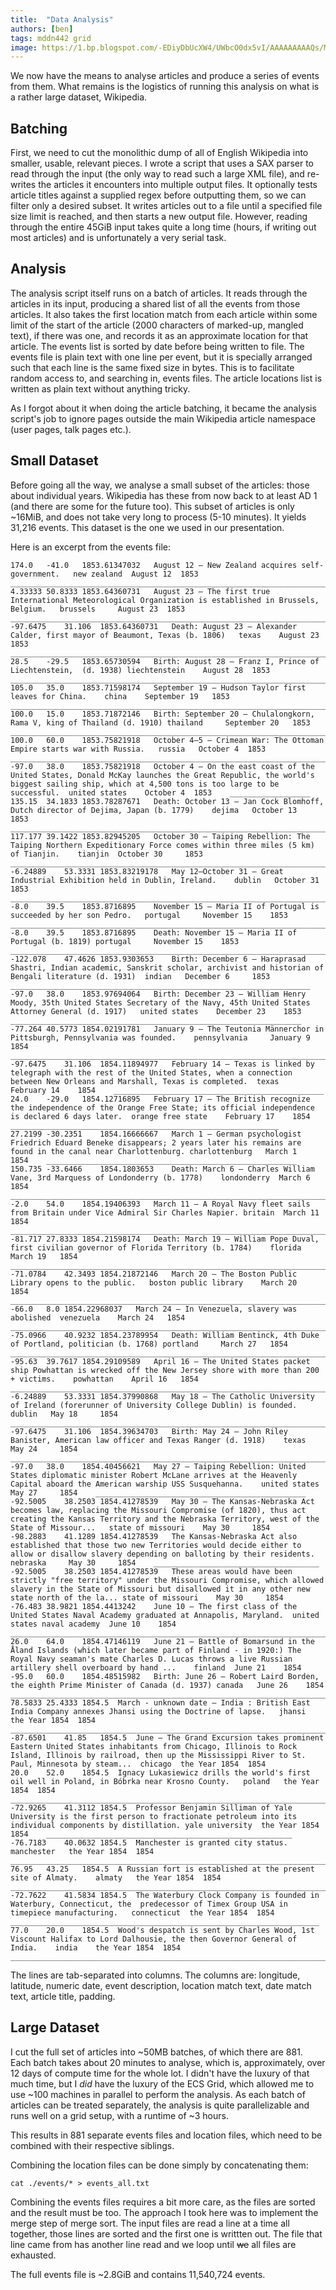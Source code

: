 ```yaml
---
title:  "Data Analysis"
authors: [ben]
tags: mddn442 grid
image: https://1.bp.blogspot.com/-EDiyDbUcXW4/UWbcO0dx5vI/AAAAAAAAAQs/MywdJ-IGxD8/s1600/grid-computing.jpg
---
```


We now have the means to analyse articles and produce a series of events from them. What remains is the logistics of running this analysis on what is a rather large dataset, Wikipedia.

## Batching

First, we need to cut the monolithic dump of all of English Wikipedia into smaller, usable, relevant pieces. I wrote a script that uses a SAX parser to read through the input (the only way to read such a large XML file), and re-writes the articles it encounters into multiple output files. It optionally tests article titles against a supplied regex before outputting them, so we can filter only a desired subset. It writes articles out to a file until a specified file size limit is reached, and then starts a new output file. However, reading through the entire 45GiB input takes quite a long time (hours, if writing out most articles) and is unfortunately a very serial task.

## Analysis

The analysis script itself runs on a batch of articles. It reads through the articles in its input, producing a shared list of all the events from those articles. It also takes the first location match from each article within some limit of the start of the article (2000 characters of marked-up, mangled text), if there was one, and records it as an approximate location for that article. The events list is sorted by date before being written to file. The events file is plain text with one line per event, but it is specially arranged such that each line is the same fixed size in bytes. This is to facilitate random access to, and searching in, events files. The article locations list is written as plain text without anything tricky.

As I forgot about it when doing the article batching, it became the analysis script's job to ignore pages outside the main Wikipedia article namespace (user pages, talk pages etc.).

## Small Dataset

Before going all the way, we analyse a small subset of the articles: those about individual years. Wikipedia has these from now back to at least AD 1 (and there are some for the future too). This subset of articles is only ~16MiB, and does not take very long to process (5-10 minutes). It yields 31,216 events. This dataset is the one we used in our presentation.

Here is an excerpt from the events file:

	174.0	-41.0	1853.61347032	August 12 – New Zealand acquires self-government.	new zealand	 August 12 	1853	____________________________________________________________________________________________________________________________________________________
	4.33333	50.8333	1853.64360731	August 23 – The first true International Meteorological Organization is established in Brussels, Belgium.	brussels	 August 23 	1853	___________________________________________________________________________________________
	-97.6475	31.106	1853.64360731	Death: August 23 – Alexander Calder, first mayor of Beaumont, Texas (b. 1806)	texas	 August 23 	1853	__________________________________________________________________________________________________________________________
	28.5	-29.5	1853.65730594	Birth: August 28 – Franz I, Prince of Liechtenstein,  (d. 1938)	liechtenstein	 August 28 	1853	_____________________________________________________________________________________________________________________________________
	105.0	35.0	1853.71598174	September 19 – Hudson Taylor first leaves for China.	china	 September 19 	1853	_____________________________________________________________________________________________________________________________________________________
	100.0	15.0	1853.71872146	Birth: September 20 – Chulalongkorn, Rama V, king of Thailand (d. 1910)	thailand	 September 20 	1853	_______________________________________________________________________________________________________________________________
	100.0	60.0	1853.75821918	October 4–5 – Crimean War: The Ottoman Empire starts war with Russia.	russia	 October 4 	1853	____________________________________________________________________________________________________________________________________
	-97.0	38.0	1853.75821918	October 4 – On the east coast of the United States, Donald McKay launches the Great Republic, the world's biggest sailing ship, which at 4,500 tons is too large to be successful.	united states	 October 4 	1853	__________________
	135.15	34.1833	1853.78287671	Death: October 13 – Jan Cock Blomhoff, Dutch director of Dejima, Japan (b. 1779)	dejima	 October 13 	1853	______________________________________________________________________________________________________________________
	117.177	39.1422	1853.82945205	October 30 – Taiping Rebellion: The Taiping Northern Expeditionary Force comes within three miles (5 km) of Tianjin.	tianjin	 October 30 	1853	_______________________________________________________________________________
	-6.24889	53.3331	1853.83219178	May 12–October 31 – Great Industrial Exhibition held in Dublin, Ireland.	dublin	 October 31 	1853	__________________________________________________________________________________________________________________________
	-8.0	39.5	1853.8716895	November 15 – Maria II of Portugal is succeeded by her son Pedro.	portugal	 November 15 	1853	________________________________________________________________________________________________________________________________________
	-8.0	39.5	1853.8716895	Death: November 15 – Maria II of Portugal (b. 1819)	portugal	 November 15 	1853	______________________________________________________________________________________________________________________________________________________
	-122.078	47.4626	1853.9303653	Birth: December 6 – Haraprasad Shastri, Indian academic, Sanskrit scholar, archivist and historian of Bengali literature (d. 1931)	indian	 December 6 	1853	___________________________________________________________________
	-97.0	38.0	1853.97694064	Birth: December 23 – William Henry Moody, 35th United States Secretary of the Navy, 45th United States Attorney General (d. 1917)	united states	 December 23 	1853	_________________________________________________________________
	-77.264	40.5773	1854.02191781	January 9 – The Teutonia Männerchor in Pittsburgh, Pennsylvania was founded.	pennsylvania	 January 9 	1854	___________________________________________________________________________________________________________________
	-97.6475	31.106	1854.11894977	February 14 – Texas is linked by telegraph with the rest of the United States, when a connection between New Orleans and Marshall, Texas is completed.	texas	 February 14 	1854	_______________________________________________
	24.0	-29.0	1854.12716895	February 17 – The British recognize the independence of the Orange Free State; its official independence is declared 6 days later.	orange free state	 February 17 	1854	____________________________________________________________
	27.2199	-30.2351	1854.16666667	March 1 – German psychologist Friedrich Eduard Beneke disappears; 2 years later his remains are found in the canal near Charlottenburg.	charlottenburg	 March 1 	1854	________________________________________________________
	150.735	-33.6466	1854.1803653	Death: March 6 – Charles William Vane, 3rd Marquess of Londonderry (b. 1778)	londonderry	 March 6 	1854	_______________________________________________________________________________________________________________________
	-2.0	54.0	1854.19406393	March 11 – A Royal Navy fleet sails from Britain under Vice Admiral Sir Charles Napier.	britain	 March 11 	1854	_____________________________________________________________________________________________________________________
	-81.717	27.8333	1854.21598174	Death: March 19 – William Pope Duval, first civilian governor of Florida Territory (b. 1784)	florida	 March 19 	1854	__________________________________________________________________________________________________________
	-71.0784	42.3493	1854.21872146	March 20 – The Boston Public Library opens to the public.	boston public library	 March 20 	1854	______________________________________________________________________________________________________________________________
	-66.0	8.0	1854.22968037	March 24 – In Venezuela, slavery was abolished	venezuela	 March 24 	1854	____________________________________________________________________________________________________________________________________________________________
	-75.0966	40.9232	1854.23789954	Death: William Bentinck, 4th Duke of Portland, politician (b. 1768)	portland	 March 27	1854	____________________________________________________________________________________________________________________________________
	-95.63	39.7617	1854.29109589	April 16 – The United States packet ship Powhattan is wrecked off the New Jersey shore with more than 200 + victims.	powhattan	 April 16 	1854	_________________________________________________________________________________
	-6.24889	53.3331	1854.37990868	May 18 – The Catholic University of Ireland (forerunner of University College Dublin) is founded.	dublin	 May 18 	1854	_______________________________________________________________________________________________________
	-97.6475	31.106	1854.39634703	Birth: May 24 – John Riley Banister, American law officer and Texas Ranger (d. 1918)	texas	 May 24 	1854	______________________________________________________________________________________________________________________
	-97.0	38.0	1854.40456621	May 27 – Taiping Rebellion: United States diplomatic minister Robert McLane arrives at the Heavenly Capital aboard the American warship USS Susquehanna.	united states	 May 27 	1854	_______________________________________________
	-92.5005	38.2503	1854.41278539	May 30 – The Kansas-Nebraska Act becomes law, replacing the Missouri Compromise (of 1820), thus act creating the Kansas Territory and the Nebraska Territory, west of the State of Missour...	state of missouri	 May 30 	1854	
	-98.2883	41.1289	1854.41278539	The Kansas-Nebraska Act also established that those two new Territories would decide either to allow or disallow slavery depending on balloting by their residents.	nebraska	 May 30 	1854	_____________________________________
	-92.5005	38.2503	1854.41278539	These areas would have been strictly "free territory" under the Missouri Compromise, which allowed slavery in the State of Missouri but disallowed it in any other new state north of the la...	state of missouri	 May 30 	1854	
	-76.483	38.9821	1854.4413242	June 10 – The first class of the United States Naval Academy graduated at Annapolis, Maryland.	united states naval academy	 June 10 	1854	______________________________________________________________________________________
	26.0	64.0	1854.47146119	June 21 – Battle of Bomarsund in the Åland Islands (which later became part of Finland - in 1920:) The Royal Navy seaman's mate Charles D. Lucas throws a live Russian artillery shell overboard by hand ...	finland	 June 21 	1854	
	-95.0	60.0	1854.48515982	Birth: June 26 – Robert Laird Borden, the eighth Prime Minister of Canada (d. 1937)	canada	 June 26 	1854	__________________________________________________________________________________________________________________________
	78.5833	25.4333	1854.5	March - unknown date – India : British East India Company annexes Jhansi using the Doctrine of lapse.	jhansi	 the Year 1854	1854	_____________________________________________________________________________________________________
	-87.6501	41.85	1854.5	June – The Grand Excursion takes prominent Eastern United States inhabitants from Chicago, Illinois to Rock Island, Illinois by railroad, then up the Mississippi River to St. Paul, Minnesota by steam...	chicago	 the Year 1854	1854	
	20.0	52.0	1854.5	Ignacy Lukasiewicz drills the world's first oil well in Poland, in Bóbrka near Krosno County.	poland	 the Year 1854	1854	____________________________________________________________________________________________________________________
	-72.9265	41.3112	1854.5	Professor Benjamin Silliman of Yale University is the first person to fractionate petroleum into its individual components by distillation.	yale university	 the Year 1854	1854	_______________________________________________________
	-76.7183	40.0632	1854.5	Manchester is granted city status.	manchester	 the Year 1854	1854	_____________________________________________________________________________________________________________________________________________________________________
	76.95	43.25	1854.5	A Russian fort is established at the present site of Almaty.	almaty	 the Year 1854	1854	____________________________________________________________________________________________________________________________________________________
	-72.7622	41.5834	1854.5	The Waterbury Clock Company is founded in Waterbury, Connecticut, the  predecessor of Timex Group USA in timepiece manufacturing.	connecticut	 the Year 1854	1854	_____________________________________________________________________
	77.0	20.0	1854.5	Wood's despatch is sent by Charles Wood, 1st Viscount Halifax to Lord Dalhousie, the then Governor General of India.	india	 the Year 1854	1854	_______________________________________________________________________________________________

The lines are tab-separated into columns. The columns are: longitude, latitude, numeric date, event description, location match text, date match text, article title, padding.

## Large Dataset

I cut the full set of articles into ~50MB batches, of which there are 881. Each batch takes about 20 minutes to analyse, which is, approximately, over 12 days of compute time for the whole lot. I didn't have the luxury of that much time, but I _did_ have the luxury of the ECS Grid, which allowed me to use ~100 machines in parallel to perform the analysis. As each batch of articles can be treated separately, the analysis is quite parallelizable and runs well on a grid setup, with a runtime of ~3 hours.

This results in 881 separate events files and location files, which need to be combined with their respective siblings.

Combining the location files can be done simply by concatenating them:

	cat ./events/* > events_all.txt

Combining the events files requires a bit more care, as the files are sorted and the result must be too. The approach I took here was to implement the merge step of merge sort. The input files are read a line at a time all together, those lines are sorted and the first one is writtten out. The file that line came from has another line read and we loop until <s>we</s> all files are exhausted.

The full events file is ~2.8GiB and contains 11,540,724 events.


















